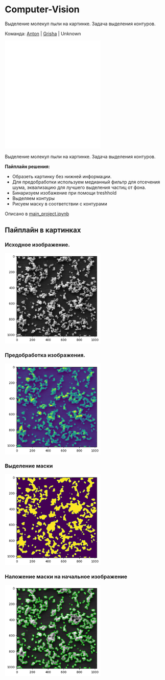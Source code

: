 # Computer-Vision
Выделение молекул пыли на картинке. Задача выделения контуров.

Команда: [Anton](https://github.com/oodlbee) |  [Grisha](https://github.com/hardworkerM)  |  Unknown


<img src="https://github.com/hardworkerM/Computer-Vision/blob/main/images/0-5_1_5.png" alt="Пример картинки" width="300"/>

Выделение молекул пыли на картинке. Задача выделения контуров.

**Пайплайн решения:**
- Образеть картинку без нижней информации.
- Для предобработки используем медианный фильтр для отсечения шума, эквализацию для лучшего выделения частиц от фона.
- Бинаризуем изобажение при помощи treshhold
- Выделяем контуры 
- Рисуем маску в соответствии с контурами

Описано в [main_project.ipynb](https://github.com/hardworkerM/Computer-Vision/blob/main/main_project.ipynb)

## Пайплайн в картинках

### Исходное изображение.
<img src="https://github.com/hardworkerM/Computer-Vision/blob/main/images/пример.png" alt="Пример картинки" width="300"/>


### Предобработка изображения. 
<img src="https://github.com/hardworkerM/Computer-Vision/blob/main/images/предобработка.png" alt="Пример картинки" width="300"/>

### Выделение маски
<img src="https://github.com/hardworkerM/Computer-Vision/blob/main/images/маска.png" alt="Пример картинки" width="300"/>

### Наложение маски на начальное изображение
<img src="https://github.com/hardworkerM/Computer-Vision/blob/main/images/детекция.png" alt="Пример картинки" width="300"/>

